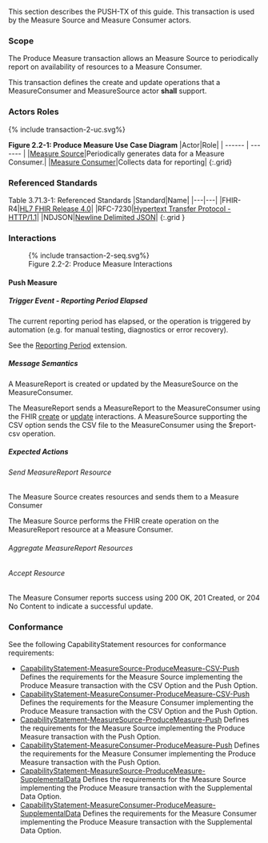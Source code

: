 This section describes the PUSH-TX of this guide. This transaction is used by the Measure Source and Measure Consumer actors.

### Scope

The Produce Measure transaction allows an Measure Source to periodically report on availability of resources to a Measure Consumer.


This transaction defines the create and update operations that a MeasureConsumer and MeasureSource actor **shall** support.


### Actors Roles
{% include transaction-2-uc.svg%}

**Figure 2.2-1: Produce Measure Use Case Diagram**
|Actor|Role|
| ------ | ------- |
|[Measure Source](actors.html#measure-source)|Periodically generates data for a Measure Consumer.|
|[Measure Consumer](actors.html#measure-consumer)|Collects data for reporting|
{:.grid}

### Referenced Standards


Table 3.71.3-1: Referenced Standards
|Standard|Name|
|---|---|
|FHIR-R4|[HL7 FHIR Release 4.0](http://www.hl7.org/FHIR/R4)|
|RFC-7230|[Hypertext Transfer Protocol - HTTP/1.1](https://ietf.org/rfc/rfc7230.html)|
|NDJSON|[Newline Delimited JSON](http://ndjson.org/)|
{:.grid }

### Interactions
<figure>{% include transaction-2-seq.svg%}
<figcaption>Figure 2.2-2: Produce Measure Interactions</figcaption>
</figure>


#### Push Measure

##### Trigger Event - Reporting Period Elapsed

The current reporting period has elapsed, or the operation is triggered by automation (e.g. for manual testing, diagnostics or error recovery).

See the [Reporting Period](StructureDefinition-ReportingPeriod.html) extension.


##### Message Semantics

A MeasureReport is created or updated by the MeasureSource on the MeasureConsumer.

The MeasureReport sends a MeasureReport to the MeasureConsumer using the FHIR [create](https://www.hl7.org/fhir/http.html#create) or [update](https://www.hl7.org/fhir/http.html#update) interactions. A MeasureSource supporting the CSV option sends the CSV file to the MeasureConsumer using the $report-csv operation.


##### Expected Actions

###### Send MeasureReport Resource

The Measure Source creates resources and sends them to a Measure Consumer

The Measure Source performs the FHIR create operation on the MeasureReport resource at a Measure Consumer.


###### Aggregate MeasureReport Resources

###### Accept Resource

The Measure Consumer reports success using 200 OK, 201 Created, or 204 No Content to indicate a successful update.

### Conformance
See the following CapabilityStatement resources for conformance requirements:

* [CapabilityStatement-MeasureSource-ProduceMeasure-CSV-Push](CapabilityStatement-MeasureSource-ProduceMeasure-CSV-Push.html) Defines the requirements for the Measure Source implementing the Produce Measure transaction with the CSV Option and the Push Option.
* [CapabilityStatement-MeasureConsumer-ProduceMeasure-CSV-Push](CapabilityStatement-MeasureConsumer-ProduceMeasure-CSV-Push.html) Defines the requirements for the Measure Consumer implementing the Produce Measure transaction with the CSV Option and the Push Option.
* [CapabilityStatement-MeasureSource-ProduceMeasure-Push](CapabilityStatement-MeasureSource-ProduceMeasure-Push.html) Defines the requirements for the Measure Source implementing the Produce Measure transaction with the Push Option.
* [CapabilityStatement-MeasureConsumer-ProduceMeasure-Push](CapabilityStatement-MeasureConsumer-ProduceMeasure-Push.html) Defines the requirements for the Measure Consumer implementing the Produce Measure transaction with the Push Option.
* [CapabilityStatement-MeasureSource-ProduceMeasure-SupplementalData](CapabilityStatement-MeasureSource-ProduceMeasure-SupplementalData.html) Defines the requirements for the Measure Source implementing the Produce Measure transaction with the Supplemental Data Option.
* [CapabilityStatement-MeasureConsumer-ProduceMeasure-SupplementalData](CapabilityStatement-MeasureConsumer-ProduceMeasure-SupplementalData.html) Defines the requirements for the Measure Consumer implementing the Produce Measure transaction with the Supplemental Data Option.
